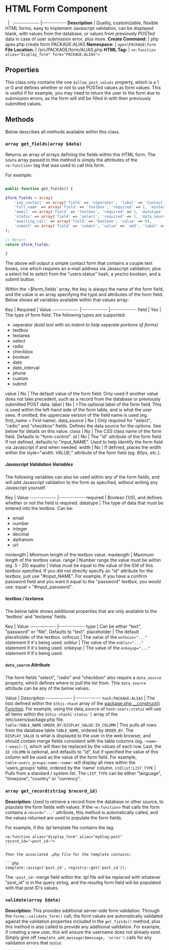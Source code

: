 
# HTML Form Component


&nbsp; | &nbsp; ------------- |------------ **Description** | Quality, customizable, flexible HTML forms, easy
to implement Javascript validation, can be displayed blank, with values from the database, or values from
previously POSTed data in case of user submission error, plus more. **Create Command:** | php apex.php create
form PACKAGE:ALIAS **Namespace:** | `apex\PACKAGE\form` **File Location:** | /src/PACKAGE/form/ALIAS.php
**HTML Tag:** | `<e:function alias="display_form" form="PACKAGE:ALIAS">`


## Properties

This class only contains the one `$allow_post_values` property, which is a 1 or 0 and defines whether or not
to use POSTed values as form values.  This is useful if for example, you may need to return the user to the
form due to submission errors, as the form will still be filled in with their previously submitted values.


## Methods

Below describes all methods available within this class.


### `array get_fields(array $data)`

Returns an array of arrays defining the fields within this HTML form.  The `$data` array passed to this method
is simply the attributes of the `<e:function>` tag that was used to call this form.

For example:
~~~php

public function get_fields() {

$form_fields = array)
    'sep_contact' => array('field' => 'seperator', 'label' => 'Contact Details'),
    'full_name' => array('field' => 'textbox', 'required' => 1, 'minlength' => 4),
    'email' => array('field' => 'textbox', 'required' => 1, 'datatype' => 'email'),
    'status' => array('field' => 'select', 'required' => 1, 'data_source' => 'hash:users:status'),
    'awaiting_call' => array('field' => 'boolean', 'value' => 0),
    'submit' => array('field' => 'submit', 'value' => 'add', 'label' => 'Add Contact')
);

// Return
return $form_fields;

}
~~~

The above will output a simple contact form that contains a couple text boxes, one which requires an e-mail
address via Javascript validation, plus a select list to select from the "users:status" hash, a yes/no
boolean, and a submit button.

Within the ~$form_fields` array, the key is always the name of the form field, and the value is an array
specifying the type and attributes of the form field.  Below shows all variables available within that values
array:

Key | Required | Value ------------- |------------- |------------- field | Yes | The type of form field.  The
following types are supported:<br /><ul><li>seperator *(bold text with an indent to help seperate portions of
forms)*</li><li>textbox</li><li>textarea</li><li>select</li><li>radio</li><li>checkbox</li><li>boolean</li><li>date</li><li>date_interval</li><li>phone</li><li>custom</li><li>submit</li>		</ul>
value | No | The default value of the form field.  Only used if another value does not take precedent, such as
a record from the database or previously submitted POST data. label | No | >The optional label of the form
field.  This is used within the left-hand side of the form table, and is what the user sees.  If omitted, the
uppercase version of the field name is used (eg. first_name = First name). data_source | No | Only required
for "select", "radio" and "checkbox" fields.  Defines the data source for the options.  See below for details
on this value. class | No | The CSS class name of the form field. Defaults to "form-control". id | No | The
"id" attribute of the form field.  If not defined, defaults to "input_NAME".  Used to help identify the form
field via Javascript if and when needed. width | No | If defined, places the width within the <span
class="code">style="width: VALUE;"</span> attribute of the form field (eg. 80px, etc.).


##### Javascript Validation Variables

The following variables can also be used within any of the form fields, and will add Javascript validation to
the form as specified, without writing any Javascript yourself.

Key | Value ------------- |------------- required | Boolean (1/0), and defines whether or not the field is
required. datatype | The type of data that must be entered into the textbox.  Can be:<br
/><ul><li>email</li><li>number</li><li>integer</li><li>decimal</li><li>alphanum</li><li>url</li></ul>
minlength | Minimum length of the textbox value. maxlength | Maximum length of the textbox value. range |
Number range the value must be within (eg. 5 - 20) equalto | Value must be equal to the value of the ID# of
this textbox specified.  If you did not directly specify an "id" attribute for the textbox, just use
"#input_NAME".  For example, if you have a confirm password field and you want it equal to the "password"
textbox, you would use: equal = "#input_password".


##### textbox / textarea

The below table shows additional properties that are only available to the 'textbox' and 'textarea' fields.

Key | Value ------------- |------------- type | Can be either "text", "password" or "file".  Defaults to
"text". placeholder | The default placeholder of the textbox. onfocus | The value of the `onfocus="..."`
statement if it's being used. onblur | The value of the `onblur="..."` statement if it's being used. onkeyup |
The value of the `onkeyup="..."` statement if it's being used.


##### `data_source` Attribute

The form fields "select", "radio" and "checkbox" also require a `data_source` property, which defines where to
pull the list from.  This `data_source` attribute can be any of the below values.

Value | Description ------------- |------------- `hash:PACKAGE:ALIAS` | The lists defined within the
`$this->hash` array of the [package.php __construct() Function](packages_construct.md).  For example, using
the data_source of `hash:users:status` will use all items within the `$this->hash['status']` array of the
/etc/users/package.php file. `table:TABLE_NAME:ORDER_BY:DISPLAY_VALUE:ID_COLUMN` | This pulls all rows from
the database table `TABLE_NAME`, ordered by `ORDER_BY`.  The `DISPLAY_VALUE` is what is displayed to the user
in the web browser, and should contain merge fields consistent with the table columns (eg. `~name~
(~email~)`), which will then be replaced by the values of each row.  Last, the `ID_COLUMN` is optional, and
defaults to "id", but if specified the value of this column will be used as the value of the form field.  For
example, `table:users_groups:name:~name~` will display all rows within the 'users_groups' table, ordered by
the 'name' column. `stdlist:LIST_TYPE` | Pulls from a standard / system list.  The `LIST_TYPE` can be either
"language", "timezone", "country" or "currency".


### `array get_record(string $record_id)`

**Description:** Used to retrieve a record from the database or other source, to populate the form fields with
values.  If the `<e:function>` that calls the form contains a `record="..."` attribute, this method is
automatically called, and the values returned are used to populate the form fields.

For example, if the .tpl template file contains the tag:

~~~
<e:function alias="display_form" alias="myblog:post" record_id="~post_id~">
```

Then the associated .php file for the template contains:

```php
template::assign('post_id', registry::get('post_id'));
~~~

The `~post_id~` merge field within the .tpl file will be replaced with whatever "post_id" is in the query
string, and the resultig form field will be populated with that post ID's values.


### `validate(array $data)`

**Description:** This provides additional server-side form validation.  Through the `forms::validate_form()`
call, the form values are automatically validated against the validation properties included in the
`get_fields()` method, plus this method is also called to provide any additional validation.  For example, if
creating a new user, this will ensure the username does not already exist.  Simply give off
`template_add_message($message, 'error')` calls for any validation errors that occur.








